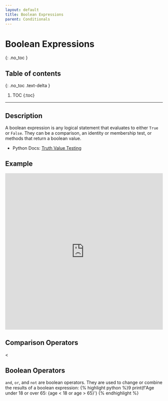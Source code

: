 ```yaml
---
layout: default
title: Boolean Expressions
parent: Conditionals
---
```


# Boolean Expressions
{: .no_toc }
## Table of contents
{: .no_toc .text-delta }

1. TOC
{:toc}

---

## Description
A boolean expression is any logical statement that evaluates to either `True` or `False`. They can be a comparison, an identity or membership test, or methods that return a boolean value.   

- Python Docs: [Truth Value Testing](https://docs.python.org/3/library/stdtypes.html#truth-value-testing)


## Example
<iframe height="500px" width="100%" src="https://repl.it/@bianca_ruiz/boolean?lite=true" scrolling="no" frameborder="no" allowtransparency="true" allowfullscreen="true" sandbox="allow-forms allow-pointer-lock allow-popups allow-same-origin allow-scripts allow-modals"></iframe>

## Comparison Operators
< 

## Boolean Operators
`and`, `or`, and `not` are boolean operators. They are used to change or combine the results of a boolean expression:
{% highlight python %}9 print(f'Age under 18 or over 65: {age < 18 or age > 65}') {% endhighlight %}
